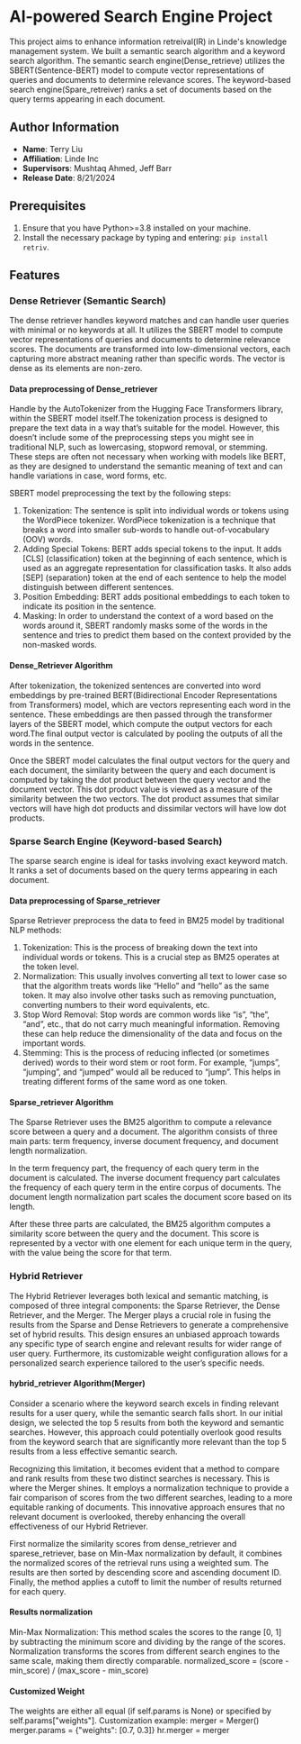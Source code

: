 # AI-powered Search Engine Project

This project aims to enhance information retreival(IR) in Linde's knowledge management system. We built a semantic search algorithm and a keyword search algorithm. The semantic search engine(Dense_retrieve) utilizes the SBERT(Sentence-BERT) model to compute vector representations of queries and documents to determine relevance scores. The keyword-based search engine(Spare_retreiver) ranks a set of documents based on the query terms appearing in each document.

## Author Information

- **Name**: Terry Liu
- **Affiliation**: Linde Inc
- **Supervisors**: Mushtaq Ahmed, Jeff Barr
- **Release Date**: 8/21/2024

## Prerequisites

1. Ensure that you have Python>=3.8 installed on your machine.
2. Install the necessary package by typing and entering: `pip install retriv`.

## Features

### Dense Retriever (Semantic Search)

The dense retriever handles keyword matches and can handle user queries with minimal or no keywords at all. It utilizes the SBERT model to compute vector representations of queries and documents to determine relevance scores. The documents are transformed into low-dimensional vectors, each capturing more abstract meaning rather than specific words. The vector is dense as its elements are non-zero.

#### Data preprocessing of Dense_retriever
Handle by the AutoTokenizer from the Hugging Face Transformers library, within the SBERT model itself.The tokenization process is designed to prepare the text data in a way that’s suitable for the model. However, this doesn’t include some of the preprocessing steps you might see in traditional NLP, such as lowercasing, stopword removal, or stemming. These steps are often not necessary when working with models like BERT, as they are designed to understand the semantic meaning of text and can handle variations in case, word forms, etc.

SBERT model preprocessing the text by the following steps:

1. Tokenization: The sentence is split into individual words or tokens using the WordPiece tokenizer. WordPiece tokenization is a technique that breaks a word into smaller sub-words to handle out-of-vocabulary (OOV) words.
2. Adding Special Tokens: BERT adds special tokens to the input. It adds [CLS] (classification) token at the beginning of each sentence, which is used as an aggregate representation for classification tasks. It also adds [SEP] (separation) token at the end of each sentence to help the model distinguish between different sentences.
3. Position Embedding: BERT adds positional embeddings to each token to indicate its position in the sentence.
4. Masking: In order to understand the context of a word based on the words around it, SBERT randomly masks some of the words in the sentence and tries to predict them based on the context provided by the non-masked words.

#### Dense_Retriever Algorithm
After tokenization, the tokenized sentences are converted into word embeddings by pre-trained BERT(Bidirectional Encoder Representations from Transformers) model, which are vectors representing each word in the sentence. These embeddings are then passed through the transformer layers of the SBERT model, which compute the output vectors for each word.The final output vector is calculated by pooling the outputs of all the words in the sentence.

Once the SBERT model calculates the final output vectors for the query and each document, the similarity between the query and each document is computed by taking the dot product between the query vector and the document vector. This dot product value is viewed as a measure of the similarity between the two vectors. The dot product assumes that similar vectors will have high dot products and dissimilar vectors will have low dot products.

### Sparse Search Engine (Keyword-based Search)

The sparse search engine is ideal for tasks involving exact keyword match. It ranks a set of documents based on the query terms appearing in each document. 

#### Data preprocessing of Sparse_retriever
Sparse Retriever preprocess the data to feed in BM25 model by traditional NLP methods:

1. Tokenization: This is the process of breaking down the text into individual words or tokens. This is a crucial step as BM25 operates at the token level.
2. Normalization: This usually involves converting all text to lower case so that the algorithm treats words like “Hello” and “hello” as the same token. It may also involve other tasks such as removing punctuation, converting numbers to their word equivalents, etc.
3. Stop Word Removal: Stop words are common words like “is”, “the”, “and”, etc., that do not carry much meaningful information. Removing these can help reduce the dimensionality of the data and focus on the important words.
4. Stemming: This is the process of reducing inflected (or sometimes derived) words to their word stem or root form. For example, “jumps”, “jumping”, and “jumped” would all be reduced to “jump”. This helps in treating different forms of the same word as one token.

#### Sparse_retriever Algorithm
The Sparse Retriever uses the BM25 algorithm to compute a relevance score between a query and a document. The algorithm consists of three main parts: term frequency, inverse document frequency, and document length normalization.

In the term frequency part, the frequency of each query term in the document is calculated. The inverse document frequency part calculates the frequency of each query term in the entire corpus of documents. The document length normalization part scales the document score based on its length.

After these three parts are calculated, the BM25 algorithm computes a similarity score between the query and the document. This score is represented by a vector with one element for each unique term in the query, with the value being the score for that term.

### Hybrid Retriever
The Hybrid Retriever leverages both lexical and semantic matching, is composed of three integral components: the Sparse Retriever, the Dense Retriever, and the Merger. The Merger plays a crucial role in fusing the results from the Sparse and Dense Retrievers to generate a comprehensive set of hybrid results. This design ensures an unbiased approach towards any specific type of search engine and relevant results for wider range of user query. Furthermore, its customizable weight configuration allows for a personalized search experience tailored to the user’s specific needs.

#### hybrid_retriever Algorithm(Merger)
Consider a scenario where the keyword search excels in finding relevant results for a user query, while the semantic search falls short. In our initial design, we selected the top 5 results from both the keyword and semantic searches. However, this approach could potentially overlook good results from the keyword search that are significantly more relevant than the top 5 results from a less effective semantic search.

Recognizing this limitation, it becomes evident that a method to compare and rank results from these two distinct searches is necessary. This is where the Merger shines. It employs a normalization technique to provide a fair comparison of scores from the two different searches, leading to a more equitable ranking of documents. This innovative approach ensures that no relevant document is overlooked, thereby enhancing the overall effectiveness of our Hybrid Retriever.

First normalize the similarity scores from dense_retriever and sparese_retriever, base on Min-Max normalization by default, it combines the normalized scores of the retrieval runs using a weighted sum. The results are then sorted by descending score and ascending document ID. Finally, the method applies a cutoff to limit the number of results returned for each query.

#### Results normalization
Min-Max Normalization: This method scales the scores to the range [0, 1] by subtracting the minimum score and dividing by the range of the scores. Normalization transforms the scores from different search engines to the same scale, making them directly comparable.
normalized_score = (score - min_score) / (max_score - min_score)

#### Customized Weight
The weights are either all equal (if self.params is None) or specified by self.params["weights"]. 
Customization example:
    merger = Merger()
    merger.params = {"weights": [0.7, 0.3]}
    hr.merger = merger